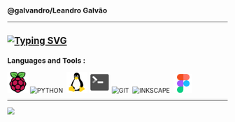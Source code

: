 ### **@galvandro**/**Leandro Galvão**

---

[![Typing SVG](https://readme-typing-svg.demolab.com?font=Jersey+15&size=30&pause=1000&color=90B302&random=false&width=435&lines=%3E%3E%3E+Terrestrial+from+the+%22Milky+Way%22%7C;%3E%3E%3E+Evolving%2C+one+commit+at+a+time%7C)](https://git.io/typing-svg)
---

### Languages and Tools :
<div>
  <!--<img src="https://github.com/PapirusDevelopmentTeam/papirus-icon-theme/blob/master/Papirus/48x48/apps/androidstudio.svg" title="AS" alt="AS"/>&nbsp;-->
  <img src="https://github.com/devicons/devicon/blob/master/icons/raspberrypi/raspberrypi-original.svg" title="RASPBERRYPI" alt="RASPBERRYPI" height=48 width=48>
  <img src="https://github.com/PapirusDevelopmentTeam/papirus-icon-theme/blob/master/Papirus/48x48/apps/python.svg" title="PYTHON" alt="PYTHON"/>&nbsp;
  <!--<img src="https://github.com/devicons/devicon/blob/master/icons/kotlin/kotlin-original.svg" title="KOTLIN" alt="KOTLIN" height=48 width=48/>-->
  <img src="linux.png" title="LINUX" alt="LINUX" height=48 width=48>
  <img src="terminal.png" title="TERMINAL" alt="TERMINAL" height=48 width=48>
  <img src="https://github.com/PapirusDevelopmentTeam/papirus-icon-theme/blob/master/Papirus/48x48/apps/git.svg" title="GIT" alt="GIT"/>&nbsp;
  <img src="https://github.com/PapirusDevelopmentTeam/papirus-icon-theme/blob/master/Papirus/48x48/apps/inkscape.svg" title="INKSCAPE" alt="INKSCAPE"/>&nbsp;
  <img src="https://github.com/devicons/devicon/blob/master/icons/figma/figma-original.svg" title="FIGMA" alt="FIGMA" height=43 width=43/>
</div>

---

<a href="https://github.com/galvandro/github-readme-stats">
  <img height=200 margin="auto" align="center" src="https://github-readme-stats.vercel.app/api?username=galvandro&show_icons=true&theme=merko"/>
</a>
